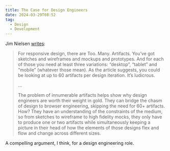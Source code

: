 ```yaml
---
title: The Case for Design Engineers
date: 2024-03-29T08:52
tag:
  - Design
  - Development
---
```

Jim Nielsen [writes](https://blog.jim-nielsen.com/2022/the-case-for-design-engineers/):

> For responsive design, there are Too. Many. Artifacts. You’ve got sketches and wireframes and mockups and prototypes. And for each of those you need at least three variations: “desktop”, “tablet” and “mobile” (whatever those mean). As the article suggests, you could be looking at up to 60 artifacts per design iteration. It’s ludicrous.
>
> ...
>
> The problem of innumerable artifacts helps show why design engineers are worth their weight in gold. They can bridge the chasm of design to browser engineering, skipping the need for 60+ artifacts. How? They have an understanding of the constraints of the medium, so from sketches to wireframe to high fidelity mocks, they only have to produce one or two artifacts while simultaneously keeping a picture in their head of how the elements of those designs flex and flow and change across different sizes.

A compelling argument, I think, for a design engineering role.
